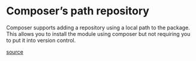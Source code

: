 # Composer’s path repository

Composer supports adding a repository using a local path to the package. This allows you to install the module using composer but not requiring you to put it into version control.

[source](http://sroze.io/2015/09/14/managing-monolith-repositories-with-composers-path-repository/)
